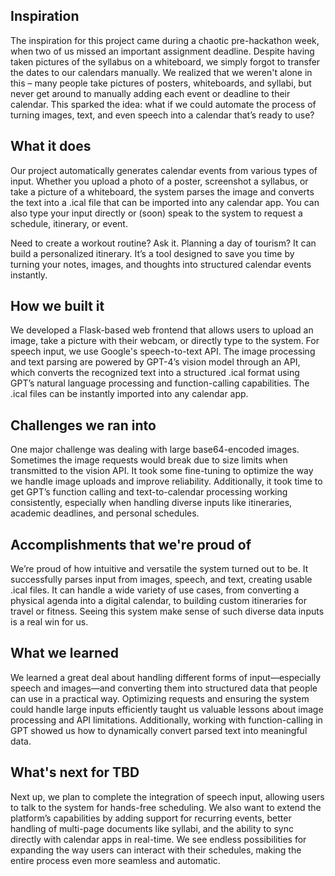 ## Inspiration
The inspiration for this project came during a chaotic pre-hackathon week, when two of us missed an important assignment deadline. Despite having taken pictures of the syllabus on a whiteboard, we simply forgot to transfer the dates to our calendars manually. We realized that we weren't alone in this – many people take pictures of posters, whiteboards, and syllabi, but never get around to manually adding each event or deadline to their calendar. This sparked the idea: what if we could automate the process of turning images, text, and even speech into a calendar that’s ready to use?

## What it does
Our project automatically generates calendar events from various types of input. Whether you upload a photo of a poster, screenshot a syllabus, or take a picture of a whiteboard, the system parses the image and converts the text into a .ical file that can be imported into any calendar app. You can also type your input directly or (soon) speak to the system to request a schedule, itinerary, or event. 

Need to create a workout routine? Ask it. Planning a day of tourism? It can build a personalized itinerary. It’s a tool designed to save you time by turning your notes, images, and thoughts into structured calendar events instantly.

## How we built it
We developed a Flask-based web frontend that allows users to upload an image, take a picture with their webcam, or directly type to the system. For speech input, we use Google's speech-to-text API. The image processing and text parsing are powered by GPT-4’s vision model through an API, which converts the recognized text into a structured .ical format using GPT’s natural language processing and function-calling capabilities. The .ical files can be instantly imported into any calendar app.

## Challenges we ran into
One major challenge was dealing with large base64-encoded images. Sometimes the image requests would break due to size limits when transmitted to the vision API. It took some fine-tuning to optimize the way we handle image uploads and improve reliability. Additionally, it took time to get GPT’s function calling and text-to-calendar processing working consistently, especially when handling diverse inputs like itineraries, academic deadlines, and personal schedules.

## Accomplishments that we're proud of
We’re proud of how intuitive and versatile the system turned out to be. It successfully parses input from images, speech, and text, creating usable .ical files. It can handle a wide variety of use cases, from converting a physical agenda into a digital calendar, to building custom itineraries for travel or fitness. Seeing this system make sense of such diverse data inputs is a real win for us.

## What we learned
We learned a great deal about handling different forms of input—especially speech and images—and converting them into structured data that people can use in a practical way. Optimizing requests and ensuring the system could handle large inputs efficiently taught us valuable lessons about image processing and API limitations. Additionally, working with function-calling in GPT showed us how to dynamically convert parsed text into meaningful data.

## What's next for TBD
Next up, we plan to complete the integration of speech input, allowing users to talk to the system for hands-free scheduling. We also want to extend the platform’s capabilities by adding support for recurring events, better handling of multi-page documents like syllabi, and the ability to sync directly with calendar apps in real-time. We see endless possibilities for expanding the way users can interact with their schedules, making the entire process even more seamless and automatic.
